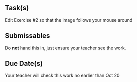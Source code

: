 Task(s)
-------
Edit Exercise #2 so that the image follows your mouse around

Submissables
------------
Do **not** hand this in, just ensure your teacher see the work.

Due Date(s)
----------
Your teacher will check this work no earlier than Oct 20
